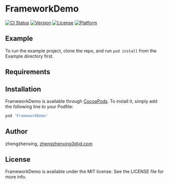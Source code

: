 # FrameworkDemo

[![CI Status](https://img.shields.io/travis/zhengzhenxing/FrameworkDemo.svg?style=flat)](https://travis-ci.org/zhengzhenxing/FrameworkDemo)
[![Version](https://img.shields.io/cocoapods/v/FrameworkDemo.svg?style=flat)](https://cocoapods.org/pods/FrameworkDemo)
[![License](https://img.shields.io/cocoapods/l/FrameworkDemo.svg?style=flat)](https://cocoapods.org/pods/FrameworkDemo)
[![Platform](https://img.shields.io/cocoapods/p/FrameworkDemo.svg?style=flat)](https://cocoapods.org/pods/FrameworkDemo)

## Example

To run the example project, clone the repo, and run `pod install` from the Example directory first.

## Requirements

## Installation

FrameworkDemo is available through [CocoaPods](https://cocoapods.org). To install
it, simply add the following line to your Podfile:

```ruby
pod 'FrameworkDemo'
```

## Author

zhengzhenxing, zhengzhenxing3@jd.com

## License

FrameworkDemo is available under the MIT license. See the LICENSE file for more info.
